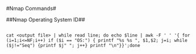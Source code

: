#Nmap Commands#

##Nmap Operating System ID##

```nmap -O -oG <output file>

cat <output file> | while read line; do echo $line | awk -F ' ' '{ for (i=1;i<=NF;i++) if ($i == "OS:") { printf "%s %s ", $1,$2; j=i; while ($j!="Seq") {printf $j" "; j++} printf "\n"}}';done
```

